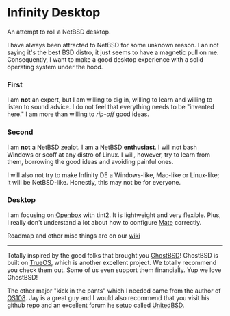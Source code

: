 
# Infinity Desktop
An attempt to roll a NetBSD desktop.

I have always been attracted to NetBSD for some unknown reason. I an not saying it's the best BSD distro, it just seems to have a magnetic pull on me. Consequently, I want to make a good desktop experience with a solid operating system under the hood.

### First
I am **not** an expert, but I am willing to dig in, willing to learn and willing to listen to sound advice. I do not feel that everything needs to be "invented here." I am more than willing to _rip-off_ good ideas.

### Second
I am **not** a NetBSD zealot. I am a NetBSD **enthusiast**. I will not bash Windows or scoff at any distro of Linux. I will, however, try to learn from them, borrowing the good ideas and avoiding painful ones.

I will also not try to make Infinity DE a Windows-like, Mac-like or Linux-like; it will be NetBSD-like. Honestly, this may not be for everyone.

### Desktop
I am focusing on [Openbox](http://openbox.org/wiki/Main_Page) with tint2. It is lightweight and very flexible. Plus, I really don't understand a lot about how to configure [Mate](https://mate-desktop.org/) correctly. 

Roadmap and other misc things are on our [wiki](https://github.com/rgeorgia/OS108/wiki)

---

Totally inspired by the good folks that brought you [GhostBSD](https://github.com/ghostbsd)! GhostBSD is built on [TrueOS](https://www.trueos.org/), which is another excellent project. We totally recommend you check them out. Some of us even support them financially. Yup we love GhostBSD!

The other major "kick in the pants" which I needed came from the author of [OS108](https://github.com/OS108/os108.github.io).
Jay is a great guy and I would also recommend that you visit his github repo and an excellent
forum he setup called [UnitedBSD](https://unitedbsd.com/).
